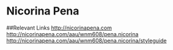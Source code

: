# Nicorina Pena

##Relevant Links
http://nicorinapena.com
http://nicorinapena.com/aau/wnm608/pena.nicorina
http://nicorinapena.com/aau/wnm608/pena.nicorina/styleguide
